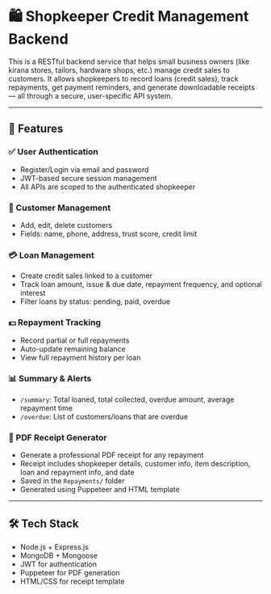 # 🛍️ Shopkeeper Credit Management Backend

This is a RESTful backend service that helps small business owners (like kirana stores, tailors, hardware shops, etc.) 
manage credit sales to customers. It allows shopkeepers to record loans (credit sales), track repayments, get payment reminders, 
and generate downloadable receipts — all through a secure, user-specific API system.

---

## 🚀 Features

### ✅ User Authentication
- Register/Login via email and password
- JWT-based secure session management
- All APIs are scoped to the authenticated shopkeeper

### 👥 Customer Management
- Add, edit, delete customers
- Fields: name, phone, address, trust score, credit limit

### 💳 Loan Management
- Create credit sales linked to a customer
- Track loan amount, issue & due date, repayment frequency, and optional interest
- Filter loans by status: pending, paid, overdue

### 💵 Repayment Tracking
- Record partial or full repayments
- Auto-update remaining balance
- View full repayment history per loan

### 📊 Summary & Alerts
- `/summary`: Total loaned, total collected, overdue amount, average repayment time
- `/overdue`: List of customers/loans that are overdue

### 📄 PDF Receipt Generator
- Generate a professional PDF receipt for any repayment
- Receipt includes shopkeeper details, customer info, item description, loan and repayment info, and date
- Saved in the `Repayments/` folder
- Generated using Puppeteer and HTML template

---

## 🛠️ Tech Stack

- Node.js + Express.js
- MongoDB + Mongoose
- JWT for authentication
- Puppeteer for PDF generation
- HTML/CSS for receipt template








